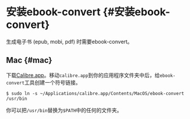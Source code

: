 # 安装ebook-convert {#安装ebook-convert}

生成电子书 \(epub, mobi, pdf\) 时需要ebook-convert。

## Mac {#mac}

下载[Calibre.app](http://calibre-ebook.com/download)。移动`calibre.app`到你的应用程序文件夹中后，给`ebook-convert`工具创建一个符号链接。

```
$ sudo ln -s ~/Applications/calibre.app/Contents/MacOS/ebook-convert /usr/bin

```

你可以把`/usr/bin`替换为`$PATH`中的任何的文件夹。



